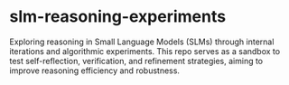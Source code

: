 # slm-reasoning-experiments
Exploring reasoning in Small Language Models (SLMs) through internal iterations and algorithmic experiments. This repo serves as a sandbox to test self-reflection, verification, and refinement strategies, aiming to improve reasoning efficiency and robustness.
